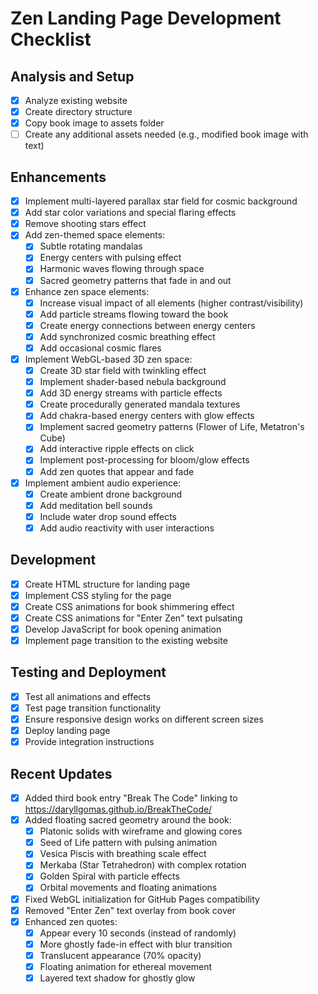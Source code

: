 # Zen Landing Page Development Checklist

## Analysis and Setup
- [x] Analyze existing website
- [x] Create directory structure
- [x] Copy book image to assets folder
- [ ] Create any additional assets needed (e.g., modified book image with text)

## Enhancements
- [x] Implement multi-layered parallax star field for cosmic background
- [x] Add star color variations and special flaring effects
- [x] Remove shooting stars effect
- [x] Add zen-themed space elements:
  - [x] Subtle rotating mandalas
  - [x] Energy centers with pulsing effect
  - [x] Harmonic waves flowing through space
  - [x] Sacred geometry patterns that fade in and out
- [x] Enhance zen space elements:
  - [x] Increase visual impact of all elements (higher contrast/visibility)
  - [x] Add particle streams flowing toward the book
  - [x] Create energy connections between energy centers
  - [x] Add synchronized cosmic breathing effect
  - [x] Add occasional cosmic flares
- [x] Implement WebGL-based 3D zen space:
  - [x] Create 3D star field with twinkling effect
  - [x] Implement shader-based nebula background
  - [x] Add 3D energy streams with particle effects
  - [x] Create procedurally generated mandala textures
  - [x] Add chakra-based energy centers with glow effects
  - [x] Implement sacred geometry patterns (Flower of Life, Metatron's Cube)
  - [x] Add interactive ripple effects on click
  - [x] Implement post-processing for bloom/glow effects
  - [x] Add zen quotes that appear and fade
- [x] Implement ambient audio experience:
  - [x] Create ambient drone background
  - [x] Add meditation bell sounds
  - [x] Include water drop sound effects
  - [x] Add audio reactivity with user interactions

## Development
- [x] Create HTML structure for landing page
- [x] Implement CSS styling for the page
- [x] Create CSS animations for book shimmering effect
- [x] Create CSS animations for "Enter Zen" text pulsating
- [x] Develop JavaScript for book opening animation
- [x] Implement page transition to the existing website

## Testing and Deployment
- [x] Test all animations and effects
- [x] Test page transition functionality
- [x] Ensure responsive design works on different screen sizes
- [x] Deploy landing page
- [x] Provide integration instructions

## Recent Updates
- [x] Added third book entry "Break The Code" linking to https://daryllgomas.github.io/BreakTheCode/
- [x] Added floating sacred geometry around the book:
  - [x] Platonic solids with wireframe and glowing cores
  - [x] Seed of Life pattern with pulsing animation
  - [x] Vesica Piscis with breathing scale effect
  - [x] Merkaba (Star Tetrahedron) with complex rotation
  - [x] Golden Spiral with particle effects
  - [x] Orbital movements and floating animations
- [x] Fixed WebGL initialization for GitHub Pages compatibility
- [x] Removed "Enter Zen" text overlay from book cover
- [x] Enhanced zen quotes:
  - [x] Appear every 10 seconds (instead of randomly)
  - [x] More ghostly fade-in effect with blur transition
  - [x] Translucent appearance (70% opacity)
  - [x] Floating animation for ethereal movement
  - [x] Layered text shadow for ghostly glow
